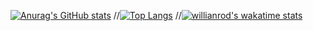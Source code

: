 [![Anurag's GitHub stats](https://github-readme-stats.vercel.app/api?username=aiden0023)](https://github.com/anuraghazra/github-readme-stats)
//[![Top Langs](https://github-readme-stats.vercel.app/api/top-langs/?username=aiden0023&layout=compact)](https://github.com/anuraghazra/github-readme-stats)
//[![willianrod's wakatime stats](https://github-readme-stats.vercel.app/api/wakatime?username=aiden0023)](https://github.com/anuraghazra/github-readme-stats)

